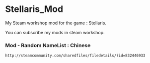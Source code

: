 # Stellaris_Mod
My Steam workshop mod for the game : Stellaris. 

You can subscribe my mods in steam workshop.
### Mod - Random NameList : Chinese     
	http://steamcommunity.com/sharedfiles/filedetails/?id=832446933



